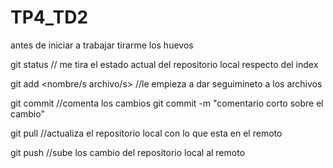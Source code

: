 # TP4_TD2

antes de iniciar a trabajar tirarme los huevos

git status // me tira el estado actual del repositorio local respecto del index

git add <nombre/s archivo/s> //le empieza a dar seguimineto a los archivos

git commit  //comenta los cambios
git commit -m "comentario corto sobre el cambio"

git pull //actualiza el repositorio local con lo que esta en el remoto

git push //sube los cambio del repositorio local al remoto


